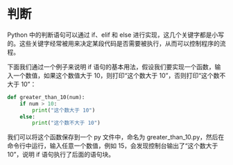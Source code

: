 # 判断

Python 中的判断语句可以通过 if、elif 和 else 进行实现，这几个关键字都是小写的。这些关键字经常被用来决定某段代码是否需要被执行，从而可以控制程序的流程。

下面我们通过一个例子来说明 if 语句的基本用法，假设我们要实现一个函数，输入一个数值，如果这个数值大于 10，则打印“这个数大于 10”，否则打印“这个数不大于 10”：

```python
def greater_than_10(num):
    if num > 10:
        print("这个数大于 10")
    else:
        print("这个数不大于 10")
```

我们可以将这个函数保存到一个 py 文件中，命名为 greater_than_10.py，然后在命令行中运行，输入任意一个数值，例如 15，会发现控制台输出了“这个数大于 10”，说明 if 语句执行了后面的语句块。